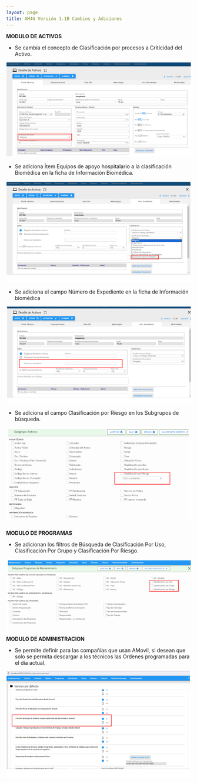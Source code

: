 ```yaml
---
layout: page
title: AM4G Versión 1.1B Cambios y Adiciones
---
```

**MODULO DE ACTIVOS**

- Se cambia el concepto de Clasificación por procesos a Criticidad del Activo. 

![Procesar imagen](../assets/images/Version1.1B/Imagen1.png)


- Se adiciona Ítem Equipos de apoyo hospitalario a la clasificación Biomédica en la ficha de Información Biomédica.

![Procesar imagen](../assets/images/Version1.1B/Imagen2.png)


- Se adiciona el campo Número de Expediente en la ficha de Información biomédica

![Procesar imagen](../assets/images/Version1.1B/Imagen3.png)


- Se adiciona el campo Clasificación por Riesgo en los Subgrupos de búsqueda.

![Procesar imagen](../assets/images/Version1.1B/Imagen4.png)


**MODULO DE PROGRAMAS**

- Se adicionan los filtros de Búsqueda de Clasificación Por Uso, Clasificación Por Grupo y Clasificación Por Riesgo.

![Procesar imagen](../assets/images/Version1.1B/Imagen5.png)


**MODULO DE ADMINISTRACION**

- Se permite definir para las compañías que usan AMovil, si desean que solo se permita descargar a los técnicos las Ordenes programadas para el día actual.

![Procesar imagen](../assets/images/Version1.1B/Imagen6.png)
